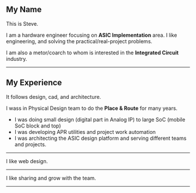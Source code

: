 ## My Name

This is Steve.

I am a hardware engineer focusing on **ASIC Implementation** area.
I like engineering, and solving the practical/real-project problems.

I am also a metor/coarch to whom is interested in the **Integrated Circuit** industry.

---

## My Experience

It follows design, cad, and architecture.

I wass in Physical Design team to do the **Place & Route** for many years.

- I was doing small design (digital part in Analog IP) to large SoC (mobile SoC block and top)
- I was developing APR utilities and project work automation
- I was architecting the ASIC design platform and serving different teams and projects.

---

I like web design.

---

I like sharing and grow with the team.

---

<!---
xoit/xoit is a ✨ special ✨ repository because its `README.md` (this file) appears on your GitHub profile.
You can click the Preview link to take a look at your changes.
--->

